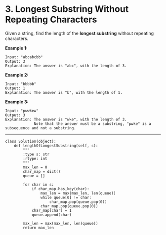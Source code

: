 # 3. Longest Substring Without Repeating Characters

Given a string, find the length of the **longest substring** without repeating characters.

**Example 1:**

```
Input: "abcabcbb"
Output: 3 
Explanation: The answer is "abc", with the length of 3. 
```

**Example 2:**

```
Input: "bbbbb"
Output: 1
Explanation: The answer is "b", with the length of 1.
```

**Example 3:**

```
Input: "pwwkew"
Output: 3
Explanation: The answer is "wke", with the length of 3. 
             Note that the answer must be a substring, "pwke" is a subsequence and not a substring.
```

---

```
class Solution(object):
    def lengthOfLongestSubstring(self, s):
        """
        :type s: str
        :rtype: int
        """
        max_len = 0
        char_map = dict()
        queue = []
        
        for char in s:
            if char_map.has_key(char):
                max_len = max(max_len, len(queue))
                while queue[0] != char:
                    char_map.pop(queue.pop(0))
                char_map.pop(queue.pop(0))
            char_map[char] = 1
            queue.append(char)

        max_len = max(max_len, len(queue))
        return max_len
```
